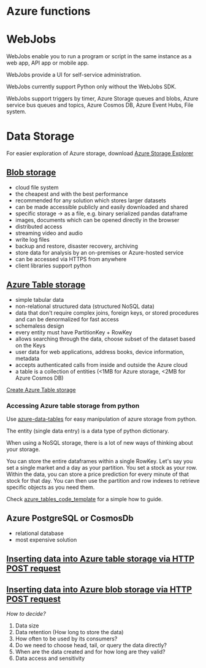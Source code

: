 # Azure functions

# WebJobs

WebJobs enable you to run a program or script in the same instance as a web app, API app or mobile app.

WebJobs provide a UI for self-service administration. 

WebJobs currently support Python only without the WebJobs SDK. 

WebJobs support triggers by timer, Azure Storage queues and blobs, Azure service bus queues and topics, Azure Cosmos DB, Azure Event Hubs, File system. 

# Data Storage

For easier exploration of Azure storage, download [Azure Storage Explorer][6]

## [Blob storage][1]
* cloud file system
* the cheapest and with the best performance
* recommended for any solution which stores larger datasets
* can be made accessible publicly and easily downloaded and shared
* specific storage -> as a file, e.g. binary serialized pandas dataframe
* images, documents which can be opened directly in the browser
* distributed access
* streaming video and audio
* write log files
* backup and restore, disaster recovery, archiving
* store data for analysis by an on-premises or Azure-hosted service
* can be accessed via HTTPS from anywhere
* client libraries support python

## [Azure Table storage][2]
* simple tabular data
* non-relational structured data (structured NoSQL data)
* data that don't require complex joins, foreign keys, or stored procedures and can be denormalized for fast access
* schemaless design
* every entity must have PartitionKey + RowKey
* allows searching through the data, choose subset of the dataset based on the Keys
* user data for web applications, address books, device information, metadata
* accepts authenticated calls from inside and outside the Azure cloud
* a table is a collection of entities (<1MB for Azure storage, <2MB for Azure Cosmos DB)

[Create Azure Table storage][5]

### Accessing Azure table storage from python
Use [azure-data-tables][7] for easy manipulation of azure storage from python.

The entity (single data entry) is a data type of python dictionary.

When using a NoSQL storage, there is a lot of new ways of thinking about your storage. 

You can store the entire dataframes within a single RowKey. Let's say you set a single market and a day as your partition. You set a stock as your row. Within the data, you can store a price prediction for every minute of that stock for that day. You can then use the partition and row indexes to retrieve specific objects as you need them.

Check [azure_tables_code_template](../code_templates/azure/azure_tables.py) for a simple how to guide.

## Azure PostgreSQL or CosmosDb
* relational database
* most expensive solution

## [Inserting data into Azure table storage via HTTP POST request][3]
## [Inserting data into Azure blob storage via HTTP POST request][4]


*How to decide?*
1) Data size
2) Data retention (How long to store the data)
3) How often to be used by its consumers?
4) Do we need to choose head, tail, or query the data directly?
5) When are the data created and for how long are they valid?
6) Data access and sensitivity

[1]: https://docs.microsoft.com/en-us/azure/storage/blobs/storage-blobs-introduction
[2]: https://docs.microsoft.com/en-us/azure/storage/tables/table-storage-overview
[3]: https://docs.microsoft.com/en-us/rest/api/storageservices/insert-entity
[4]: https://docs.microsoft.com/en-us/rest/api/storageservices/put-blob
[5]: https://docs.microsoft.com/en-us/azure/storage/tables/table-storage-quickstart-portal
[6]: https://azure.microsoft.com/en-us/features/storage-explorer/
[7]: https://pypi.org/project/azure-data-tables/